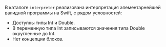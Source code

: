 В каталоге `interpreter` реализована интерпретация элементарнейшей валидной программы на Swift, с рядом условностей:
- Доступны типы Int и Double.
- В переменную типа Int записываются значения типа Double округленные до Int.
- Нет концепции блоков.